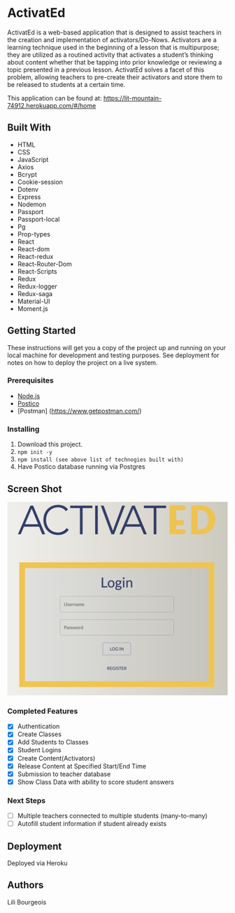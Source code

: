 # ActivatEd

ActivatEd is a web-based application that is designed to assist teachers in the creation and implementation of activators/Do-Nows. Activators are a learning technique used in the beginning of a lesson that is multipurpose; they are utilized as a routined activity that activates a student’s thinking about content whether that be tapping into prior knowledge or reviewing a topic presented in a previous lesson. ActivatEd solves a facet of this problem, allowing teachers to pre-create their activators and store them to be released to students at a certain time. 

This application can be found at:
https://lit-mountain-74912.herokuapp.com/#/home

## Built With

- HTML
- CSS
- JavaScript
- Axios
- Bcrypt
- Cookie-session
- Dotenv
- Express
- Nodemon
- Passport
- Passport-local
- Pg
- Prop-types
- React
- React-dom
- React-redux
- React-Router-Dom
- React-Scripts
- Redux
- Redux-logger
- Redux-saga
- Material-UI
- Moment.js


## Getting Started

These instructions will get you a copy of the project up and running on your local machine for development and testing purposes. See deployment for notes on how to deploy the project on a live system.

### Prerequisites

- [Node.js](https://nodejs.org/en/)
- [Postico](https://eggerapps.at/postico/)
- [Postman] (https://www.getpostman.com/)


### Installing


1. Download this project.
2. `npm init -y`
3. `npm install (see above list of technogies built with)`
4. Have Postico database running via Postgres


## Screen Shot

<img src="/public/images/screenshot.png/">


### Completed Features

- [x] Authentication
- [x] Create Classes
- [x] Add Students to Classes
- [x] Student Logins
- [x] Create Content(Activators)
- [x] Release Content at Specified Start/End Time
- [x] Submission to teacher database
- [x] Show Class Data with ability to score student answers

### Next Steps

- [ ] Multiple teachers connected to multiple students (many-to-many)
- [ ] Autofill student information if student already exists 

## Deployment

Deployed via Heroku

## Authors

Lili Bourgeois

